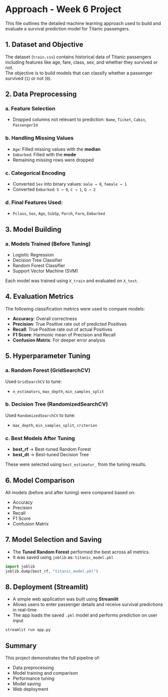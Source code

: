 
# Approach - Week 6 Project

This file outlines the detailed machine learning approach used to build and evaluate a survival prediction model for Titanic passengers.


## 1. Dataset and Objective

The dataset (`train.csv`) contains historical data of Titanic passengers including features like age, fare, class, sex, and whether they survived or not.  
The objective is to build models that can classify whether a passenger survived (`1`) or not (`0`).

## 2. Data Preprocessing

### a. Feature Selection
- Dropped columns not relevant to prediction: `Name`, `Ticket`, `Cabin`, `PassengerId`

### b. Handling Missing Values
- `Age`: Filled missing values with the **median**
- `Embarked`: Filled with the **mode**
- Remaining missing rows were dropped

### c. Categorical Encoding
- Converted `Sex` into binary values: `male → 0`, `female → 1`
- Converted `Embarked`: `S → 0`, `C → 1`, `Q → 2`

### d. Final Features Used:
- `Pclass`, `Sex`, `Age`, `SibSp`, `Parch`, `Fare`, `Embarked`


## 3. Model Building

### a. Models Trained (Before Tuning)
- Logistic Regression
- Decision Tree Classifier
- Random Forest Classifier
- Support Vector Machine (SVM)

Each model was trained using `X_train` and evaluated on `X_test`.

## 4. Evaluation Metrics

The following classification metrics were used to compare models:
- **Accuracy**: Overall correctness
- **Precision**: True Positive rate out of predicted Positives
- **Recall**: True Positive rate out of actual Positives
- **F1 Score**: Harmonic mean of Precision and Recall
- **Confusion Matrix**: For deeper error analysis


## 5. Hyperparameter Tuning

### a. Random Forest (GridSearchCV)
Used `GridSearchCV` to tune:
- `n_estimators`, `max_depth`, `min_samples_split`

### b. Decision Tree (RandomizedSearchCV)
Used `RandomizedSearchCV` to tune:
- `max_depth`, `min_samples_split`, `criterion`

### c. Best Models After Tuning
- **best_rf** → Best-tuned Random Forest
- **best_dt** → Best-tuned Decision Tree

These were selected using `best_estimator_` from the tuning results.


## 6. Model Comparison

All models (before and after tuning) were compared based on:
- Accuracy
- Precision
- Recall
- F1 Score
- Confusion Matrix


## 7. Model Selection and Saving

- The **Tuned Random Forest** performed the best across all metrics.
- It was saved using `joblib` as: `titanic_model.pkl`

```python
import joblib
joblib.dump(best_rf, "titanic_model.pkl")
```


## 8. Deployment (Streamlit)

* A simple web application was built using **Streamlit**
* Allows users to enter passenger details and receive survival predictions in real-time
* The app loads the saved `.pkl` model and performs prediction on user input

```bash
streamlit run app.py
```

## Summary

This project demonstrates the full pipeline of:

* Data preprocessing
* Model training and comparison
* Performance tuning
* Model saving
* Web deployment